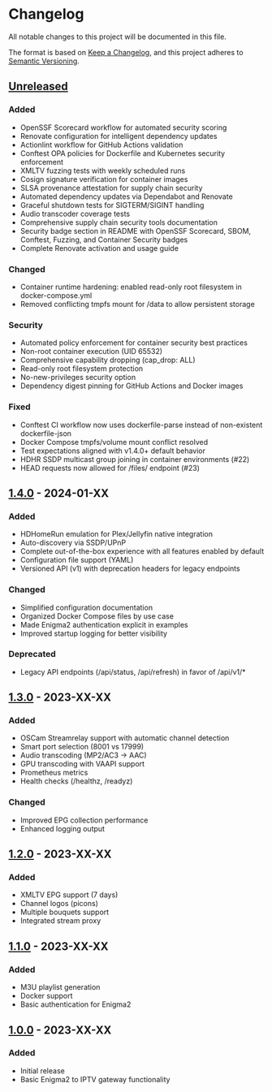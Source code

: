 # Changelog

All notable changes to this project will be documented in this file.

The format is based on [Keep a Changelog](https://keepachangelog.com/en/1.0.0/),
and this project adheres to [Semantic Versioning](https://semver.org/spec/v2.0.0.html).

## [Unreleased]

### Added
- OpenSSF Scorecard workflow for automated security scoring
- Renovate configuration for intelligent dependency updates
- Actionlint workflow for GitHub Actions validation
- Conftest OPA policies for Dockerfile and Kubernetes security enforcement
- XMLTV fuzzing tests with weekly scheduled runs
- Cosign signature verification for container images
- SLSA provenance attestation for supply chain security
- Automated dependency updates via Dependabot and Renovate
- Graceful shutdown tests for SIGTERM/SIGINT handling
- Audio transcoder coverage tests
- Comprehensive supply chain security tools documentation
- Security badge section in README with OpenSSF Scorecard, SBOM, Conftest, Fuzzing, and Container Security badges
- Complete Renovate activation and usage guide

### Changed
- Container runtime hardening: enabled read-only root filesystem in docker-compose.yml
- Removed conflicting tmpfs mount for /data to allow persistent storage

### Security
- Automated policy enforcement for container security best practices
- Non-root container execution (UID 65532)
- Comprehensive capability dropping (cap_drop: ALL)
- Read-only root filesystem protection
- No-new-privileges security option
- Dependency digest pinning for GitHub Actions and Docker images

### Fixed
- Conftest CI workflow now uses dockerfile-parse instead of non-existent dockerfile-json
- Docker Compose tmpfs/volume mount conflict resolved
- Test expectations aligned with v1.4.0+ default behavior
- HDHR SSDP multicast group joining in container environments (#22)
- HEAD requests now allowed for /files/ endpoint (#23)

## [1.4.0] - 2024-01-XX

### Added
- HDHomeRun emulation for Plex/Jellyfin native integration
- Auto-discovery via SSDP/UPnP
- Complete out-of-the-box experience with all features enabled by default
- Configuration file support (YAML)
- Versioned API (v1) with deprecation headers for legacy endpoints

### Changed
- Simplified configuration documentation
- Organized Docker Compose files by use case
- Made Enigma2 authentication explicit in examples
- Improved startup logging for better visibility

### Deprecated
- Legacy API endpoints (/api/status, /api/refresh) in favor of /api/v1/*

## [1.3.0] - 2023-XX-XX

### Added
- OSCam Streamrelay support with automatic channel detection
- Smart port selection (8001 vs 17999)
- Audio transcoding (MP2/AC3 → AAC)
- GPU transcoding with VAAPI support
- Prometheus metrics
- Health checks (/healthz, /readyz)

### Changed
- Improved EPG collection performance
- Enhanced logging output

## [1.2.0] - 2023-XX-XX

### Added
- XMLTV EPG support (7 days)
- Channel logos (picons)
- Multiple bouquets support
- Integrated stream proxy

## [1.1.0] - 2023-XX-XX

### Added
- M3U playlist generation
- Docker support
- Basic authentication for Enigma2

## [1.0.0] - 2023-XX-XX

### Added
- Initial release
- Basic Enigma2 to IPTV gateway functionality

[Unreleased]: https://github.com/ManuGH/xg2g/compare/v1.4.0...HEAD
[1.4.0]: https://github.com/ManuGH/xg2g/releases/tag/v1.4.0
[1.3.0]: https://github.com/ManuGH/xg2g/releases/tag/v1.3.0
[1.2.0]: https://github.com/ManuGH/xg2g/releases/tag/v1.2.0
[1.1.0]: https://github.com/ManuGH/xg2g/releases/tag/v1.1.0
[1.0.0]: https://github.com/ManuGH/xg2g/releases/tag/v1.0.0
